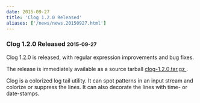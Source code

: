 ```yaml
---
date: 2015-09-27
title: 'Clog 1.2.0 Released'
aliases: ['/news/news.20150927.html']
---
```

<div class="col-md-8 main">
 <div class="row">
  <h3>
   Clog 1.2.0 Released
   <small>
    2015-09-27
   </small>
  </h3>
  <p>
   Clog 1.2.0 is released, with regular expression improvements and
            bug fixes.
  </p>
  <p>
   The release is immediately available as a source tarball
   <a href="http://tasktools.org/download/clog-latest.tar.gz">
    clog-1.2.0.tar.gz
   </a>
   .
  </p>
  <p>
   Clog is a colorized log tail utility. It can spot patterns in an
            input stream and colorize or suppress the lines. It can also
            decorate the lines with time- or date-stamps.
  </p>
  <br/>
  <br/>
 </div>
</div>

